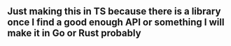 ## Just making this in TS because there is a library once I find a good enough API or something I will make it in Go or Rust probably
